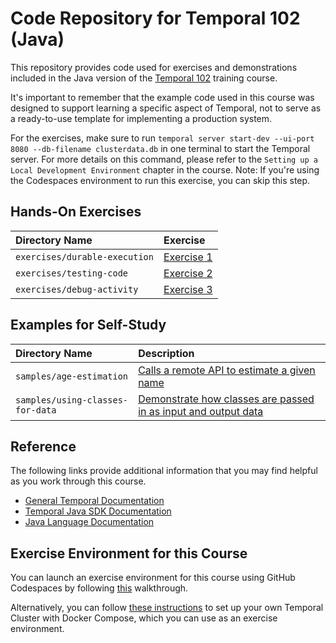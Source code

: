 # Code Repository for Temporal 102 (Java)

This repository provides code used for exercises and demonstrations
included in the Java version of the
[Temporal 102](https://learn.temporal.io/courses/temporal_102)
training course.

It's important to remember that the example code used in this course was designed to support learning a specific aspect of Temporal, not to serve as a ready-to-use template for implementing a production system.

For the exercises, make sure to run `temporal server start-dev --ui-port 8080 --db-filename clusterdata.db` in one terminal to start the Temporal server. For more details on this command, please refer to the `Setting up a Local Development Environment` chapter in the course. Note: If you're using the Codespaces environment to run this exercise, you can skip this step.

## Hands-On Exercises

| Directory Name                | Exercise                                            |
| :---------------------------- | :-------------------------------------------------- |
| `exercises/durable-execution` | [Exercise 1](exercises/durable-execution/README.md) |
| `exercises/testing-code`      | [Exercise 2](exercises/testing-code/README.md)      |
| `exercises/debug-activity`    | [Exercise 3](exercises/debug-activity/README.md)    |

## Examples for Self-Study

| Directory Name           | Description                                                                             |
| :----------------------- | :-------------------------------------------------------------------------------------- |
| `samples/age-estimation` | [Calls a remote API to estimate a given name](samples/age-estimation)                   |
| `samples/using-classes-for-data`  | [Demonstrate how classes are passed in as input and output data](samples/using-classes-for-data) |

## Reference

The following links provide additional information that you may find helpful as you work through this course.

- [General Temporal Documentation](https://docs.temporal.io/)
- [Temporal Java SDK Documentation](https://www.javadoc.io/doc/io.temporal/temporal-sdk/latest/index.html)
- [Java Language Documentation](https://docs.oracle.com/en/java/)

## Exercise Environment for this Course

You can launch an exercise environment for this course using GitHub Codespaces by 
following [this](codespaces.md) walkthrough.

Alternatively, you can follow
[these instructions](https://learn.temporal.io/getting_started/java/dev_environment/) to
set up your own Temporal Cluster with Docker Compose, which you can use as an
exercise environment.
